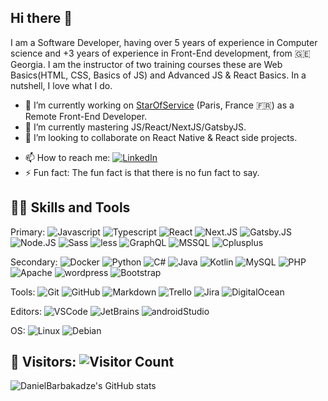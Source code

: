 ## Hi there 👋 

I am a Software Developer, having over 5 years of experience in Computer science and +3 years of experience in Front-End development, from 🇬🇪 Georgia. I am the instructor of two training courses these are Web Basics(HTML, CSS, Basics of JS) and Advanced JS & React Basics. In a nutshell, I love what I do.

- 🔭 I’m currently working on [StarOfService](https://www.starofservice.com/) (Paris, France 🇫🇷) as a Remote Front-End Developer.
- 🌱 I’m currently mastering JS/React/NextJS/GatsbyJS.
- 👯 I’m looking to collaborate on React Native & React side projects.
<!---- 💬 Ask me about Web development. --->
- 📫 How to reach me: [![LinkedIn](https://img.shields.io/badge/LinkedIn-0077B5.svg?&style=flat-square&logo=linkedin&logoColor=white)](https://www.linkedin.com/in/daniel-barbakadze-2792631a0/)
- ⚡ Fun fact: The fun fact is that there is no fun fact to say.

## 👨‍💻 Skills and Tools
Primary:
![Javascript](https://img.shields.io/badge/JavaScript-05122A.svg?style=flat&logo=Javascript)
![Typescript](https://img.shields.io/badge/TypeScript-05122A.svg?style=flat&logo=Typescript)
![React](https://img.shields.io/badge/React-05122A.svg?style=flat&logo=React)
![Next.JS](https://img.shields.io/badge/Next.JS-05122A.svg?style=flat&logo=Next.js)
![Gatsby.JS](https://img.shields.io/badge/Gatsby.JS-05122A.svg?style=flat&logo=Gatsby)
![Node.JS](https://img.shields.io/badge/Node.JS-05122A.svg?style=flat&logo=Node.JS)
![Sass](https://img.shields.io/badge/Sass-05122A.svg?style=flat&logo=SASS)
![less](https://img.shields.io/badge/less-05122A.svg?style=flat&logo=less)
![GraphQL](https://img.shields.io/badge/GraphQL-05122A.svg?style=flat&logo=graphql)
![MSSQL](https://img.shields.io/badge/MS%20SQL-05122A.svg?style=flat&logo=Microsoft-SQL-Server)
![Cplusplus](https://img.shields.io/badge/++-05122A.svg?style=flat&logo=c)

Secondary:
![Docker](https://img.shields.io/badge/Docker-05122A.svg?style=flat&logo=Docker)
![Python](https://img.shields.io/badge/Python-05122A.svg?style=flat&logo=python)
![C#](https://img.shields.io/badge/C%20Sharp-05122A.svg?style=flat&logo=c-sharp)
![Java](https://img.shields.io/badge/Java-05122A.svg?style=flat&logo=java)
![Kotlin](https://img.shields.io/badge/Kotlin-05122A.svg?style=flat&logo=Kotlin)
![MySQL](https://img.shields.io/badge/MySQL-05122A.svg?style=flat&logo=mysql)
![PHP](https://img.shields.io/badge/PHP-05122A.svg?style=flat&logo=php)
![Apache](https://img.shields.io/badge/Apache-05122A.svg?style=flat&logo=apache)
![wordpress](https://img.shields.io/badge/Headless-05122A.svg?style=flat&logo=wordpress)
![Bootstrap](https://img.shields.io/badge/Bootstrap-05122A.svg?style=flat&logo=bootstrap)

Tools:
![Git](https://img.shields.io/badge/Git-05122A.svg?style=flat&logo=git)
![GitHub](https://img.shields.io/badge/GitHub-05122A.svg?style=flat&logo=github)
![Markdown](https://img.shields.io/badge/Markdown-05122A.svg?style=flat&logo=markdown)
![Trello](https://img.shields.io/badge/Trello-05122A.svg?style=flat&logo=trello)
![Jira](https://img.shields.io/badge/Jira-05122A.svg?style=flat&logo=jira)
![DigitalOcean](https://img.shields.io/badge/DigitalOcean-05122A.svg?style=flat&logo=digitalocean)

Editors: 
![VSCode](https://img.shields.io/badge/VSCode-05122A.svg?style=flat&logo=visual-studio-code)
![JetBrains](https://img.shields.io/badge/JetBrains-05122A.svg?style=flat&logo=JetBrains)
![androidStudio](https://img.shields.io/badge/Android%20Studio-05122A.svg?style=flat&logo=android-studio)

OS:
![Linux](https://img.shields.io/badge/Linux-05122A.svg?style=flat&logo=linux)
![Debian](https://img.shields.io/badge/Debian-05122A.svg?style=flat&logo=debian)

## 👥 Visitors: ![Visitor Count](https://profile-counter.glitch.me/DanielBarbakadze/count.svg)

<!---- 
## 🏆 GitHub Trophies

[![trophy](https://github-profile-trophy.vercel.app/?username=danielbarbakadze&theme=onedark&no-bg=true)](https://github.com/ryo-ma/github-profile-trophy)

[![Advanced-JS-and-React-Basics](https://github-readme-stats.vercel.app/api/pin/?username=danielbarbakadze&repo=Advanced-JS-and-React-Basics&theme=react)](https://github.com/DanielBarbakadze/Advanced-JS-and-React-Basics)
[![GatsbyJS-with-React-and-WordPress](https://github-readme-stats.vercel.app/api/pin/?username=danielbarbakadze&repo=GatsbyJS-with-React-and-WordPress&theme=react)](https://github.com/DanielBarbakadze/GatsbyJS-with-React-and-WordPress)

[![hangman-kotlin](https://github-readme-stats.vercel.app/api/pin/?username=danielbarbakadze&repo=hangman-kotlin&theme=ayu-mirage)](https://github.com/DanielBarbakadze/hangman-kotlin)
[![JavaProject](https://github-readme-stats.vercel.app/api/pin/?username=Seberyak&repo=JavaProject&show_owner=true&theme=ayu-mirage)](https://github.com/Seberyak/JavaProject)
--->
![DanielBarbakadze's GitHub stats](https://github-readme-stats.vercel.app/api?username=DanielBarbakadze&show_icons=true&theme=tokyonight)
